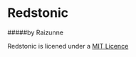 # Redstonic  
#####by Raizunne  

Redstonic is licened under a [MIT Licence](https://tldrlegal.com/license/mit-license)
